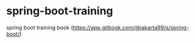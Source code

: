 # spring-boot-training
spring boot training book (https://app.gitbook.com/@jakarta99/s/spring-boot/)
